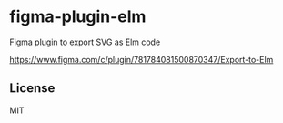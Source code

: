 # figma-plugin-elm

Figma plugin to export SVG as Elm code

https://www.figma.com/c/plugin/781784081500870347/Export-to-Elm

## License

MIT
